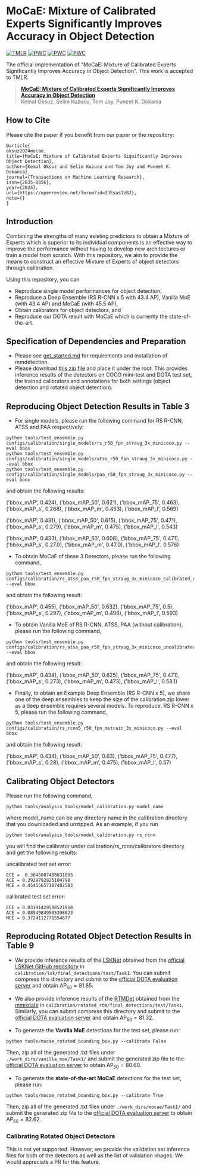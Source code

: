 # MoCaE: Mixture of Calibrated Experts Significantly Improves Accuracy in Object Detection

[![TMLR](https://img.shields.io/badge/arXiv-2309.14976-b31b1b.svg)](https://openreview.net/pdf?id=fJEsas1z8J) [![PWC](https://img.shields.io/endpoint.svg?url=https://paperswithcode.com/badge/mocae-mixture-of-calibrated-experts/object-detection-in-aerial-images-on-dota-1)](https://paperswithcode.com/sota/object-detection-in-aerial-images-on-dota-1?p=mocae-mixture-of-calibrated-experts) [![PWC](https://img.shields.io/endpoint.svg?url=https://paperswithcode.com/badge/mocae-mixture-of-calibrated-experts/oriented-object-detection-on-dota-1-0)](https://paperswithcode.com/sota/oriented-object-detection-on-dota-1-0?p=mocae-mixture-of-calibrated-experts) [![PWC](https://img.shields.io/endpoint.svg?url=https://paperswithcode.com/badge/mocae-mixture-of-calibrated-experts/object-detection-on-coco)](https://paperswithcode.com/sota/object-detection-on-coco?p=mocae-mixture-of-calibrated-experts)


The official implementation of "MoCaE: Mixture of Calibrated Experts Significantly Improves Accuracy in Object Detection". This work is accepted to TMLR.

> [**MoCaE: Mixture of Calibrated Experts Significantly Improves Accuracy in Object Detection**](https://arxiv.org/abs/2309.14976)            
> Kemal Oksuz, Selim Kuzucu, Tom Joy, Puneet K. Dokania

## How to Cite

Please cite the paper if you benefit from our paper or the repository:
```
@article{
oksuz2024mocae,
title={MoCaE: Mixture of Calibrated Experts Significantly Improves Object Detection},
author={Kemal Oksuz and Selim Kuzucu and Tom Joy and Puneet K. Dokania},
journal={Transactions on Machine Learning Research},
issn={2835-8856},
year={2024},
url={https://openreview.net/forum?id=fJEsas1z8J},
note={}
}
```

## Introduction

Combining the strengths of many existing predictors to obtain a Mixture of Experts which is superior to its individual components is an effective way to improve the performance without having to develop new architectures or train a model from scratch. With this repository, we aim to provide the means to construct an effective Mixture of Experts of object detectors through calibration.

Using this repository, you can 

- Reproduce single model performances for object detection,
- Reproduce a Deep Ensemble (RS R-CNN x 5 with 43.4 AP), Vanilla MoE (with 43.4 AP) and MoCaE (with 45.5 AP),
- Obtain calibrators for object detectors, and
- Reproduce our DOTA result with MoCaE which is currently the state-of-the-art.

## Specification of Dependencies and Preparation

- Please see [get_started.md](docs/en/get_started.md) for requirements and installation of mmdetection.
- Please download [this zip file](https://drive.google.com/file/d/1wtr6lcB8n3yeeuYrONe6nInkTMo2DYWy/view?usp=sharing) and place it under the root. This provides inference results of the detectors on COCO mini-test and DOTA test set, the trained calibrators and annotations for both settings (object detection and rotated object detection).
  
## Reproducing Object Detection Results in Table 3

- For single models, please run the following command for RS R-CNN, ATSS and PAA respectively:

```
python tools/test_ensemble.py configs/calibration/single_models/rs_r50_fpn_straug_3x_minicoco.py --eval bbox
python tools/test_ensemble.py configs/calibration/single_models/atss_r50_fpn_straug_3x_minicoco.py --eval bbox
python tools/test_ensemble.py configs/calibration/single_models/paa_r50_fpn_straug_3x_minicoco.py --eval bbox
```
and obtain the following results:

('bbox_mAP', 0.424), ('bbox_mAP_50', 0.621), ('bbox_mAP_75', 0.463), ('bbox_mAP_s', 0.268), ('bbox_mAP_m', 0.463), ('bbox_mAP_l', 0.569)

('bbox_mAP', 0.431), ('bbox_mAP_50', 0.615), ('bbox_mAP_75', 0.471), ('bbox_mAP_s', 0.279), ('bbox_mAP_m', 0.475), ('bbox_mAP_l', 0.543)

('bbox_mAP', 0.433), ('bbox_mAP_50', 0.608), ('bbox_mAP_75', 0.471), ('bbox_mAP_s', 0.27.0), ('bbox_mAP_m', 0.47.0), ('bbox_mAP_l', 0.576)

- To obtain MoCaE of these 3 Detectors, please run the following command,
```
python tools/test_ensemble.py configs/calibration/rs_atss_paa_r50_fpn_straug_3x_minicoco_calibrated_refiningnms.py --eval bbox 
```
and obtain the following result:

('bbox_mAP', 0.455), ('bbox_mAP_50', 0.632), ('bbox_mAP_75', 0.5), ('bbox_mAP_s', 0.297), ('bbox_mAP_m', 0.498), ('bbox_mAP_l', 0.593)

- To obtain Vanilla MoE of RS R-CNN, ATSS, PAA (without calibration), please run the following command,
```
python tools/test_ensemble.py configs/calibration/rs_atss_paa_r50_fpn_straug_3x_minicoco_uncalibrated.py --eval bbox 
```
and obtain the following result:

('bbox_mAP', 0.434), ('bbox_mAP_50', 0.625), ('bbox_mAP_75', 0.471), ('bbox_mAP_s', 0.273), ('bbox_mAP_m', 0.473), ('bbox_mAP_l', 0.58.1)

- Finally, to obtain an Example Deep Ensemble (RS R-CNN x 5), we share one of the deep ensembles to keep the size of the calibration.zip lower as a deep ensemble requires several models. To reproduce, RS R-CNN x 5, please run the following command,
```
python tools/test_ensemble.py configs/calibration/rs_rcnn5_r50_fpn_mstrain_3x_minicoco.py --eval bbox
```
and obtain the following result:

('bbox_mAP', 0.434), ('bbox_mAP_50', 0.63), ('bbox_mAP_75', 0.477), ('bbox_mAP_s', 0.28), ('bbox_mAP_m', 0.475), ('bbox_mAP_l', 0.57)

## Calibrating Object Detectors 

Please run the following command,

```
python tools/analysis_tools/model_calibration.py model_name
```
where model_name can be any directory name in the calibration directory that you downloaded and unzipped. As an example, if you run 
```
python tools/analysis_tools/model_calibration.py rs_rcnn
```
you will find the calibrator under calibration/rs_rcnn/calibrators directory and get the following results:

uncalibrated test set error:

```
ECE =  0.3645087488831893
ACE = 0.2929792825104798
MCE = 0.45415657187482583
```

calibrated test set error:

```
ECE = 0.03191429508521918
ACE = 0.08949849505398023
MCE = 0.3724112771554677
```

## Reproducing Rotated Object Detection Results in Table 9

- We provide inference results of the [LSKNet](https://openaccess.thecvf.com/content/ICCV2023/html/Li_Large_Selective_Kernel_Network_for_Remote_Sensing_Object_Detection_ICCV_2023_paper.html) obtained from the [official LSKNet GitHub repository](https://github.com/zcablii/LSKNet) in ``` calibration/lsk/final_detections/test/Task1 ```. You can submit compress this directory and submit to the [official DOTA evaluation server](https://captain-whu.github.io/DOTA/evaluation.html) and obtain $\mathrm{AP}_{50} = 81.85$.

- We also provide inference results of the [RTMDet](https://arxiv.org/abs/2212.07784) obtained from the [mmrotate](https://github.com/open-mmlab/mmrotate/tree/1.x/configs/rotated_rtmdet) in ``` calibration/rotated_rtm/final_detections/test/Task1 ```. Similarly, you can submit compress this directory and submit to the [official DOTA evaluation server](https://captain-whu.github.io/DOTA/evaluation.html) and obtain $\mathrm{AP}_{50} = 81.32$.


- To generate the **Vanilla MoE** detections for the test set, please run:
```
python tools/mocae_rotated_bounding_box.py --calibrate False
```
Then, zip all of the generated .txt files under ``` ./work_dirs/vanilla_moe/Task1/ ``` and submit the generated zip file to the [official DOTA evaluation server](https://captain-whu.github.io/DOTA/evaluation.html) to obtain $\mathrm{AP}_{50} = 80.60$.

- To generate the **state-of-the-art MoCaE** detections for the test set, please run:
```
python tools/mocae_rotated_bounding_box.py --calibrate True
```
Then, zip all of the generated .txt files under ``` ./work_dirs/mocae/Task1/ ``` and submit the generated zip file to the [official DOTA evaluation server](https://captain-whu.github.io/DOTA/evaluation.html) to obtain $\mathrm{AP}_{50} = 82.62$.


### Calibrating Rotated Object Detectors 

This is not yet supported. However, we provide the validation set inference files for both of the detectors as well as the list of validation images. We would appreciate a PR for this feature.
